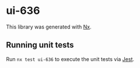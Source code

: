 # ui-636

This library was generated with [Nx](https://nx.dev).

## Running unit tests

Run `nx test ui-636` to execute the unit tests via [Jest](https://jestjs.io).
